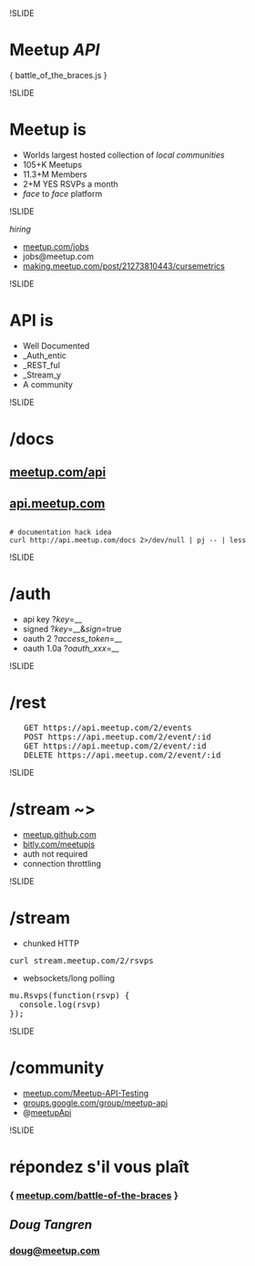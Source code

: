 !SLIDE

# Meetup _API_
{ battle\_of\_the\_braces.js }

!SLIDE

# Meetup is

* Worlds largest hosted collection of
 _local communities_
* 105+K Meetups
* 11.3+M Members
* 2+M YES RSVPs a month
* _face_ to _face_ platform

!SLIDE

<div id="hiring">
<em>hiring</em>
<ul>
<li><a href="http://meetup.com/jobs">meetup.com/jobs</a></li>
<li>jobs@meetup.com</li>
<li><a href="http://making.meetup.com/post/21273810443/cursemetrics">making.meetup.com/post/21273810443/cursemetrics</a></li>
</div>

!SLIDE

# API is

* Well Documented
* _Auth_entic
* _REST_ful
* _Stream_y
* A community

!SLIDE

# /docs

## [meetup.com/api](http://www.meetup.com/api/)

## [api.meetup.com](http://api.meetup.com)

<pre><code>
# documentation hack idea
curl http://api.meetup.com/docs 2>/dev/null | pj -- | less
</code></pre>

!SLIDE

# /auth

* api key ?*key*=__
* signed ?*key*=__&*sign*=true
* oauth 2 ?*access_token*=__
* oauth 1.0a ?*oauth_xxx*=__

!SLIDE

# /rest

<pre>
   GET https://api.meetup.com/2/events
   POST https://api.meetup.com/2/event/:id
   GET https://api.meetup.com/2/event/:id
   DELETE https://api.meetup.com/2/event/:id 
</pre>

!SLIDE

# /stream ~>

* [meetup.github.com](http://meetup.github.com/)
* [bitly.com/meetupjs](https://bitly.com/meetupjs)
* auth not required
* connection throttling

!SLIDE
# /stream

* chunked HTTP
<pre>
curl stream.meetup.com/2/rsvps
</pre>

* websockets/long polling
<pre>
mu.Rsvps(function(rsvp) {
&nbsp;&nbsp;console.log(rsvp)
});
</pre>

!SLIDE

# /community

* [meetup.com/Meetup-API-Testing](http://www.meetup.com/Meetup-API-Testing/)
* [groups.google.com/group/meetup-api](https://groups.google.com/group/meetup-api/)
* @[meetupApi](http://twitter.com/meetupapi)

!SLIDE

# répondez s'il vous plaît
### { [meetup.com/battle-of-the-braces](http://meetup.com/battle-of-the-braces) }
## _Doug Tangren_
### doug@meetup.com
